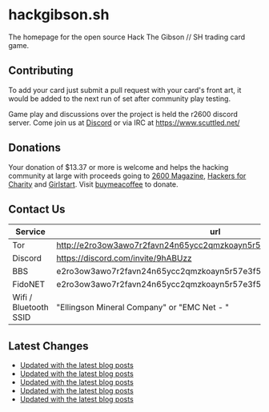 # hackgibson.sh
The homepage for the open source Hack The Gibson // SH trading card game.


## Contributing

To add your card just submit a pull request with your card's front art, it would be added to the next run of set after community play testing.

Game play and discussions over the project is held the r2600 discord server. Come join us at [Discord](https://discord.com/invite/9hABUzz) or via IRC at https://www.scuttled.net/


## Donations

Your donation of $13.37 or more is welcome and helps the hacking community at large with proceeds going to [2600 Magazine](https://2600.com/), [Hackers for Charity](https://hackersforcharity.org) and [Girlstart](https://girlstart.org).  Visit [buymeacoffee](https://www.buymeacoffee.com/hackgibson.sh) to donate.


## Contact Us

Service | url
-|-
Tor | http://e2ro3ow3awo7r2favn24n65ycc2qmzkoayn5r57e3f56nvjwdcgg32ad.onion
Discord | https://discord.com/invite/9hABUzz
BBS | e2ro3ow3awo7r2favn24n65ycc2qmzkoayn5r57e3f56nvjwdcgg32ad.onion:23
FidoNET | e2ro3ow3awo7r2favn24n65ycc2qmzkoayn5r57e3f56nvjwdcgg32ad.onion:24554
Wifi / Bluetooth SSID | "Ellingson Mineral Company" or "EMC Net - <fidonet address>"

## Latest Changes
<!-- BLOG-POST-LIST:START -->
- [Updated with the latest blog posts](https://github.com/DFW2600/hackgibson.sh/commit/47b80ef00450d00b6464a4766046a98b41261a08)
- [Updated with the latest blog posts](https://github.com/DFW2600/hackgibson.sh/commit/d31762dfff86bcf2db7fb91491a31b8223ddba50)
- [Updated with the latest blog posts](https://github.com/DFW2600/hackgibson.sh/commit/f51ec4d42ae9ab557c3ef031e397905bbbe3c97a)
- [Updated with the latest blog posts](https://github.com/DFW2600/hackgibson.sh/commit/e7c4f48b19660a90a09f82d00204f57dcc29c2e2)
- [Updated with the latest blog posts](https://github.com/DFW2600/hackgibson.sh/commit/6944c4b97a53baab5a9dc8ea957d4486d5fa2804)
<!-- BLOG-POST-LIST:END -->
